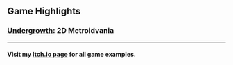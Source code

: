 ## Game Highlights
### [Undergrowth](https://connorhager.itch.io/undergrowth "Undergrowth on Itch.io"): 2D Metroidvania
---
#### Visit my [Itch.io page](https://connorhager.itch.io/ "Connor Hager - Itch.io") for all game examples.